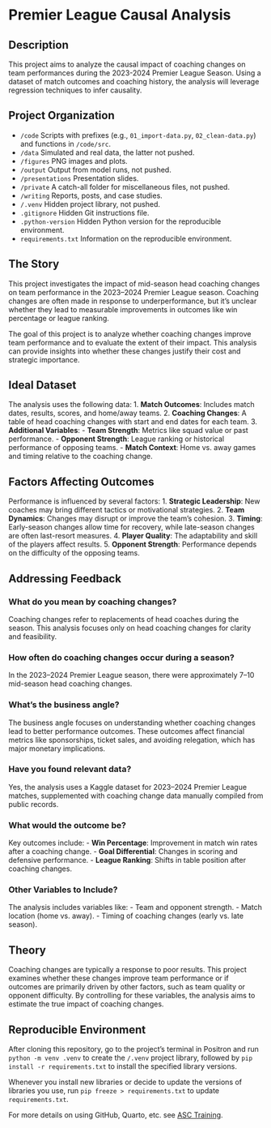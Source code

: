 # Premier League Causal Analysis


## Description

This project aims to analyze the causal impact of coaching changes on
team performances during the 2023-2024 Premier League Season. Using a
dataset of match outcomes and coaching history, the analysis will
leverage regression techniques to infer causality.

## Project Organization

- `/code` Scripts with prefixes (e.g., `01_import-data.py`,
  `02_clean-data.py`) and functions in `/code/src`.
- `/data` Simulated and real data, the latter not pushed.
- `/figures` PNG images and plots.
- `/output` Output from model runs, not pushed.
- `/presentations` Presentation slides.
- `/private` A catch-all folder for miscellaneous files, not pushed.
- `/writing` Reports, posts, and case studies.
- `/.venv` Hidden project library, not pushed.
- `.gitignore` Hidden Git instructions file.
- `.python-version` Hidden Python version for the reproducible
  environment.
- `requirements.txt` Information on the reproducible environment.

## The Story

This project investigates the impact of mid-season head coaching changes
on team performance in the 2023–2024 Premier League season. Coaching
changes are often made in response to underperformance, but it’s unclear
whether they lead to measurable improvements in outcomes like win
percentage or league ranking.

The goal of this project is to analyze whether coaching changes improve
team performance and to evaluate the extent of their impact. This
analysis can provide insights into whether these changes justify their
cost and strategic importance.

## Ideal Dataset

The analysis uses the following data: 1. **Match Outcomes**: Includes
match dates, results, scores, and home/away teams. 2. **Coaching
Changes**: A table of head coaching changes with start and end dates for
each team. 3. **Additional Variables**: - **Team Strength**: Metrics
like squad value or past performance. - **Opponent Strength**: League
ranking or historical performance of opposing teams. - **Match
Context**: Home vs. away games and timing relative to the coaching
change.

## Factors Affecting Outcomes

Performance is influenced by several factors: 1. **Strategic
Leadership**: New coaches may bring different tactics or motivational
strategies. 2. **Team Dynamics**: Changes may disrupt or improve the
team’s cohesion. 3. **Timing**: Early-season changes allow time for
recovery, while late-season changes are often last-resort measures. 4.
**Player Quality**: The adaptability and skill of the players affect
results. 5. **Opponent Strength**: Performance depends on the difficulty
of the opposing teams.

## Addressing Feedback

### What do you mean by coaching changes?

Coaching changes refer to replacements of head coaches during the
season. This analysis focuses only on head coaching changes for clarity
and feasibility.

### How often do coaching changes occur during a season?

In the 2023–2024 Premier League season, there were approximately 7–10
mid-season head coaching changes.

### What’s the business angle?

The business angle focuses on understanding whether coaching changes
lead to better performance outcomes. These outcomes affect financial
metrics like sponsorships, ticket sales, and avoiding relegation, which
has major monetary implications.

### Have you found relevant data?

Yes, the analysis uses a Kaggle dataset for 2023–2024 Premier League
matches, supplemented with coaching change data manually compiled from
public records.

### What would the outcome be?

Key outcomes include: - **Win Percentage**: Improvement in match win
rates after a coaching change. - **Goal Differential**: Changes in
scoring and defensive performance. - **League Ranking**: Shifts in table
position after coaching changes.

### Other Variables to Include?

The analysis includes variables like: - Team and opponent strength. -
Match location (home vs. away). - Timing of coaching changes (early
vs. late season).

## Theory

Coaching changes are typically a response to poor results. This project
examines whether these changes improve team performance or if outcomes
are primarily driven by other factors, such as team quality or opponent
difficulty. By controlling for these variables, the analysis aims to
estimate the true impact of coaching changes.

## Reproducible Environment

After cloning this repository, go to the project’s terminal in Positron
and run `python -m venv .venv` to create the `/.venv` project library,
followed by `pip install -r requirements.txt` to install the specified
library versions.

Whenever you install new libraries or decide to update the versions of
libraries you use, run `pip freeze > requirements.txt` to update
`requirements.txt`.

For more details on using GitHub, Quarto, etc. see [ASC
Training](https://github.com/marcdotson/asc-training).
